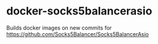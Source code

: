 # docker-socks5balancerasio

Builds docker images on new commits for https://github.com/Socks5Balancer/Socks5BalancerAsio

